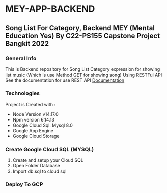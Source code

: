 # MEY-APP-BACKEND
## Song List For Category, Backend MEY (Mental Education Yes) By C22-PS155 Capstone Project Bangkit 2022

### General Info
This is Backend repository for Song List Category expression for showing list music (Which is use Method GET for showing song) Using RESTFul API
See the documentation for use REST API [Documentation](https://docs.google.com/document/d/1NCTTqN59Q8eLiBxomA3eMT-jUVpUbQtHhZEKWyTFMYQ/edit?usp=sharing)

### Technologies
Project is Created with : 
<ul>
  <li>Node Version v14.17.0</li>
  <li>Npm version 6.14.13</li>
  <li>Google Cloud Sql: Mysql 8.0</li>
  <li>Google App Engine</li>
  <li>Google Cloud Storage</li>
</ul>

### Create Google Cloud SQL (MYSQL)
<ol>
  <li>Create and setup your Cloud SQL</li>
  <li> Open Folder Database </li>
  <li>Import db.sql to cloud sql</li>
</ol>

### Deploy To GCP
